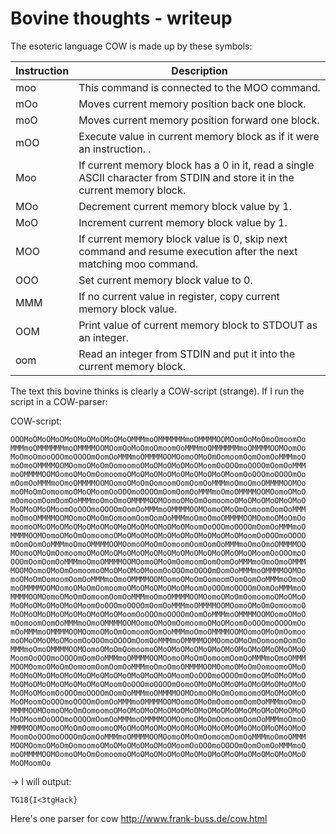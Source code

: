 # Bovine thoughts - writeup

The esoteric language COW is made up by these symbols:

| Instruction | Description |
|-------------|-------------------------------------------------------------------------------------------------------------------|
| moo | This command is connected to the MOO command.  |
| mOo | Moves current memory position back one block. |
| moO | Moves current memory position forward one block. |
| mOO | Execute value in current memory block as if it were an instruction. . |
| Moo | If current memory block has a 0 in it, read a single ASCII character from STDIN and store it in the current memory block. |
| MOo | Decrement current memory block value by 1. |
| MoO | Increment current memory block value by 1. |
| MOO | If current memory block value is 0, skip next command and resume execution after the next matching moo command.  |
| OOO | Set current memory block value to 0. |
| MMM | If no current value in register, copy current memory block value.  |
| OOM | Print value of current memory block to STDOUT as an integer. |
| oom | Read an integer from STDIN and put it into the current memory block. |


The text this bovine thinks is clearly a COW-script (strange). If I run the script in a COW-parser:


COW-script:
```
OOOMoOMoOMoOMoOMoOMoOMoOMoOMMMmoOMMMMMMmoOMMMMOOMOomOoMoOmoOmoomOo
MMMmoOMMMMMMmoOMMMMOOMOomOoMoOmoOmoomOoMMMmoOMMMMMMmoOMMMMOOMOomOo
MoOmoOmooOOOmoOOOOmOomOoMMMmoOMMMMOOMOomoOMoOmOomoomOomOomOoMMMmoO
moOmoOMMMMOOMOomoOMoOmOomoomoOMoOMoOMoOMoOMoomOoOOOmoOOOOmOomOoMMM
moOMMMMOOMOomoOMoOmOomoomoOMoOMoOMoOMoOMoOMoOMoOMoomOoOOOmoOOOOmOo
mOomOoMMMmoOmoOMMMMOOMOomoOMoOmOomoomOomOomOoMMMmoOmoOmoOMMMMOOMOo
moOMoOmOomoomoOMoOMoomOoOOOmoOOOOmOomOomOoMMMmoOmoOMMMMOOMOomoOMoO
mOomoomOomOomOoMMMmoOmoOmoOMMMMOOMOomoOMoOmOomoomoOMoOMoOMoOMoOMoO
MoOMoOMoOMoomOoOOOmoOOOOmOomOoMMMmoOMMMMOOMOomoOMoOmOomoomOomOoMMM
moOmoOMMMMOOMOomoOMoOmOomoomOomOomOoMMMmoOmoOmoOMMMMOOMOomoOMoOmOo
moomoOMoOMoOMoOMoOMoOMoOMoOMoOMoOMoOMoOMoomOoOOOmoOOOOmOomOoMMMmoO
MMMMOOMOomoOMoOmOomoomoOMoOMoOMoOMoOMoOMoOMoOMoOMoOMoomOoOOOmoOOOO
mOomOomOoMMMmoOmoOMMMMOOMOomoOMoOmOomoomOomOomOoMMMmoOmoOmoOMMMMOO
MOomoOMoOmOomoomoOMoOMoOMoOMoOMoOMoOMoOMoOMoOMoOMoOMoOMoomOoOOOmoO
OOOmOomOomOoMMMmoOmoOMMMMOOMOomoOMoOmOomoomOomOomOoMMMmoOmoOmoOMMM
MOOMOomoOMoOmOomoomoOMoOMoOMoOMoomOoOOOmoOOOOmOomOoMMMmoOMMMMOOMOo
moOMoOmOomoomOomOoMMMmoOmoOMMMMOOMOomoOMoOmOomoomOomOomOoMMMmoOmoO
moOMMMMOOMOomoOMoOmOomoomoOMoOMoOMoOMoOMoomOoOOOmoOOOOmOomOoMMMmoO
MMMMOOMOomoOMoOmOomoomOomOoMMMmoOmoOMMMMOOMOomoOMoOmOomoomoOMoOMoO
MoOMoOMoOMoOMoOMoomOoOOOmoOOOOmOomOoMMMmoOMMMMOOMOomoOMoOmOomoomoO
MoOMoOMoOMoOMoOMoOMoOMoOMoomOoOOOmoOOOOmOomOoMMMmoOMMMMOOMOomoOMoO
mOomoomOomOoMMMmoOmoOMMMMOOMOomoOMoOmOomoomoOMoOMoomOoOOOmoOOOOmOo
mOoMMMmoOMMMMOOMOomoOMoOmOomoomOomOoMMMmoOmoOMMMMOOMOomoOMoOmOomoo
moOMoOMoOMoOMoomOoOOOmoOOOOmOomOoMMMmoOMMMMOOMOomoOMoOmOomoomOomOo
MMMmoOmoOMMMMOOMOomoOMoOmOomoomoOMoOMoOMoOMoOMoOMoOMoOMoOMoOMoOMoO
MoomOoOOOmoOOOOmOomOoMMMmoOMMMMOOMOomoOMoOmOomoomOomOoMMMmoOmoOMMM
MOOMOomoOMoOmOomoomOomOomOoMMMmoOmoOmoOMMMMOOMOomoOMoOmOomoomoOMoO
MoOMoOMoOMoOMoOMoOMoOMoOMoOMoOMoOMoOMoomOoOOOmoOOOOmOomoOMoOMoOMoO
MoOMoOMoOMoOMoOMoOMoOMoomOoOOOmoOOOOmOomoOMoOMoOMoOMoOMoOMoOMoOMoO
MoOMoOMoomOoOOOmoOOOOmOomOoMMMmoOMMMMOOMOomoOMoOmOomoomoOMoOMoOMoO
MoOMoomOoOOOmoOOOOmOomOoMMMmoOMMMMOOMOomoOMoOmOomoomOomOoMMMmoOmoO
MMMMOOMOomoOMoOmOomoomoOMoOMoOMoOMoOMoOMoOMoOMoOMoOMoOMoOMoOMoOMoO
MoOMoomOoOOOmoOOOOmOomOoMMMmoOMMMMOOMOomoOMoOmOomoomOomOoMMMmoOmoO
MMMMOOMOomoOMoOmOomoomoOMoOMoOMoOMoOMoOMoOMoOMoOMoOMoOMoOMoOMoOMoO
MoomOoOOOmoOOOOmOomOoMMMmoOMMMMOOMOomoOMoOmOomoomOomOoMMMmoOmoOMMM
MOOMOomoOMoOmOomoomoOMoOMoOMoOMoOMoOMoomOoOOOmoOOOOmOomOomOoMMMmoO
moOMMMMOOMOomoOMoOmOomoomoOMoOMoOMoOMoOMoOMoOMoOMoOMoOMoOMoOMoOMoO
MoOMoomOo
```


-> I will output:

```
TG18{I<3tgHack}
```

Here's one parser for cow
http://www.frank-buss.de/cow.html
